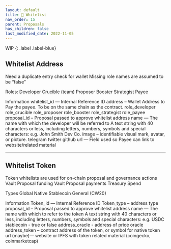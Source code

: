 ```yaml
---
layout: default
title: 🛂 Whitelist
nav_order: 15
parent: Proposals
has_children: false
last_modified_date: 2022-11-05
---
```


WIP
{: .label .label-blue}


## Whitelist Address
Need a duplicate entry check for wallet
Missing role names are assumed to be “false”

Roles:
Developer
Crucible (team)
Proposer
Booster
Strategist
Payee
		
Information
whitelist_id — Internal Reference ID
address – Wallet Address to Pay the payee. To be on the same chain as the contract.
role_developer
role_crucible
role_proposer
role_booster
role_strategist
role_payee
proposal_id – Proposal passed to approve whitelist address
name — The name with which the developer will be referred to
A text string with 40 characters or less, including letters, numbers, symbols and special characters: e.g. John Smith Dev Co.
image – identifiable visual mark, avatar, or picture.
telegram
twitter
github
url  — Field used so Payee can link to website/related material

***

## Whitelist Token
Token whitelists are used for on-chain proposal and governance actions
Vault Proposal funding
Vault Proposal payments
Treasury Spend

Types
Global
Native
Stablecoin
General (CW20)
		
Information
Token_id — Internal Reference ID
Token_type – address type
proposal_id – Proposal passed to approve whitelist address
name — The name with which to refer to the token
A text string with 40 characters or less, including letters, numbers, symbols and special characters: e.g.  USDC
stablecoin - true or false 
address_oracle - address of price oracle
address_token – contract address of the token, or symbol for native token
url  (maybe)— website or IPFS with token related material (coingecko, coinmarketcap) 